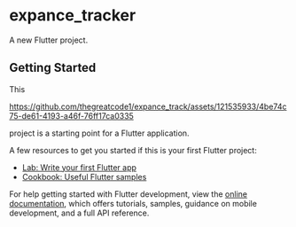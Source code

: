 # expance_tracker

A new Flutter project.

## Getting Started

This 

https://github.com/thegreatcode1/expance_track/assets/121535933/4be74c75-de61-4193-a46f-76ff17ca0335

project is a starting point for a Flutter application.

A few resources to get you started if this is your first Flutter project:

- [Lab: Write your first Flutter app](https://docs.flutter.dev/get-started/codelab)
- [Cookbook: Useful Flutter samples](https://docs.flutter.dev/cookbook)

For help getting started with Flutter development, view the
[online documentation](https://docs.flutter.dev/), which offers tutorials,
samples, guidance on mobile development, and a full API reference.
